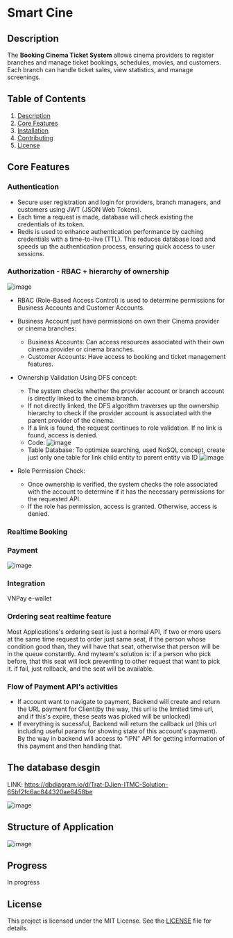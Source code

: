 # Smart Cine

## Description
The **Booking Cinema Ticket System** allows cinema providers to register branches and manage ticket bookings, schedules, movies, and customers. Each branch can handle ticket sales, view statistics, and manage screenings.

## Table of Contents
1. [Description](#description)
2. [Core Features](#corefeatures)
3. [Installation](#installation)
4. [Contributing](#contributing)
5. [License](#license)


## Core Features
### Authentication
- Secure user registration and login for providers, branch managers, and customers using JWT (JSON Web Tokens).
- Each time a request is made, database will check existing the credentials of its token.
- Redis is used to enhance authentication performance by caching credentials with a time-to-live (TTL). This reduces database load and speeds up the authentication process, ensuring quick access to user sessions.
### Authorization - RBAC + hierarchy of ownership
![image](https://github.com/user-attachments/assets/75a3b2e7-55c5-40ad-9556-43246b419809)
- RBAC (Role-Based Access Control) is used to determine permissions for Business Accounts and Customer Accounts.
- Business Account just have permissions on own their Cinema provider or cinema branches:
  - Business Accounts: Can access resources associated with their own cinema provider or cinema branches.
  - Customer Accounts: Have access to booking and ticket management features.
- Ownership Validation Using DFS concept:
  - The system checks whether the provider account or branch account is directly linked to the cinema branch.
  - If not directly linked, the DFS algorithm traverses up the ownership hierarchy to check if the provider account is associated with the parent provider of the cinema.
  - If a link is found, the request continues to role validation. If no link is found, access is denied.
  - Code:  ![image](https://github.com/user-attachments/assets/f323275b-73c8-4479-9297-e4068e47138c)
  - Table Database: To optimize searching, used NoSQL concept, create just only one table for link child entity to parent entity via ID ![image](https://github.com/user-attachments/assets/d260e283-be2e-448a-a00a-be2d937f338d)
 
  

- Role Permission Check:
  - Once ownership is verified, the system checks the role associated with the account to determine if it has the necessary permissions for the requested API.
  - If the role has permission, access is granted. Otherwise, access is denied.
  
### Realtime Booking 
### Payment 



![image](https://github.com/user-attachments/assets/75a3b2e7-55c5-40ad-9556-43246b419809)

### Integration
VNPay e-wallet
### Ordering seat realtime feature
Most Applications's ordering seat is just a normal API, if two or more users at the same time request to order just same seat, if the person whose condition good than, they will have that seat, otherwise that person will be in the queue constantly.
And myteam's solution is: if a person who pick before, that this seat will lock preventing to other request that want to pick it. if fail, just rollback, and the seat will be available.
### Flow of Payment API's activities
- If account want to navigate to payment, Backend will create and return the URL payment for Client(by the way, this url is the limited time url, and if this's expire, these seats was picked will be unlocked)
- If everything is sucessful, Backend will return the callback url (this url including useful params for showing state of this account's payment). By the way in backend will access to "IPN" API for getting information of this payment and then handling that.

## The database desgin 
LINK: https://dbdiagram.io/d/Trat-DJien-ITMC-Solution-65bf2fc6ac844320ae6458be

![image](https://github.com/user-attachments/assets/c3207c23-4d83-434e-91fb-88bad935f754)
## Structure of Application
![image](https://github.com/realtime-cinema/CinemaManagement/assets/90248665/e361de87-dad8-4714-8981-593d135c5969)

## Progress
In progress 

## License 
This project is licensed under the MIT License. See the [LICENSE](./LICENSE) file for details.
